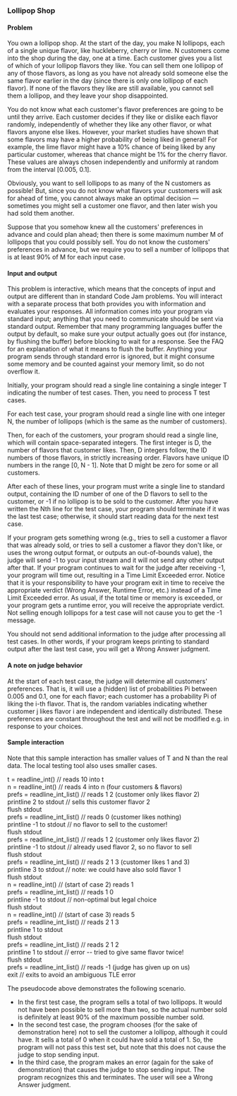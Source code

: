 ### Lollipop Shop
#### Problem
You own a lollipop shop. At the start of the day, you make N lollipops, each of a single unique flavor, like huckleberry, cherry or lime. N customers come into the shop during the day, one at a time. Each customer gives you a list of which of your lollipop flavors they like. You can sell them one lollipop of any of those flavors, as long as you have not already sold someone else the same flavor earlier in the day (since there is only one lollipop of each flavor). If none of the flavors they like are still available, you cannot sell them a lollipop, and they leave your shop disappointed.

You do not know what each customer's flavor preferences are going to be until they arrive. Each customer decides if they like or dislike each flavor randomly, independently of whether they like any other flavor, or what flavors anyone else likes. However, your market studies have shown that some flavors may have a higher probability of being liked in general! For example, the lime flavor might have a 10% chance of being liked by any particular customer, whereas that chance might be 1% for the cherry flavor. These values are always chosen independently and uniformly at random from the interval [0.005, 0.1].

Obviously, you want to sell lollipops to as many of the N customers as possible! But, since you do not know what flavors your customers will ask for ahead of time, you cannot always make an optimal decision — sometimes you might sell a customer one flavor, and then later wish you had sold them another.

Suppose that you somehow knew all the customers' preferences in advance and could plan ahead; then there is some maximum number M of lollipops that you could possibly sell. You do not know the customers' preferences in advance, but we require you to sell a number of lollipops that is at least 90% of M for each input case.

#### Input and output
This problem is interactive, which means that the concepts of input and output are different than in standard Code Jam problems. You will interact with a separate process that both provides you with information and evaluates your responses. All information comes into your program via standard input; anything that you need to communicate should be sent via standard output. Remember that many programming languages buffer the output by default, so make sure your output actually goes out (for instance, by flushing the buffer) before blocking to wait for a response. See the FAQ for an explanation of what it means to flush the buffer. Anything your program sends through standard error is ignored, but it might consume some memory and be counted against your memory limit, so do not overflow it.

Initially, your program should read a single line containing a single integer T indicating the number of test cases. Then, you need to process T test cases.

For each test case, your program should read a single line with one integer N, the number of lollipops (which is the same as the number of customers).

Then, for each of the customers, your program should read a single line, which will contain space-separated integers. The first integer is D, the number of flavors that customer likes. Then, D integers follow, the ID numbers of those flavors, in strictly increasing order. Flavors have unique ID numbers in the range [0, N - 1]. Note that D might be zero for some or all customers.

After each of these lines, your program must write a single line to standard output, containing the ID number of one of the D flavors to sell to the customer, or -1 if no lollipop is to be sold to the customer. After you have written the Nth line for the test case, your program should terminate if it was the last test case; otherwise, it should start reading data for the next test case.

If your program gets something wrong (e.g., tries to sell a customer a flavor that was already sold, or tries to sell a customer a flavor they don't like, or uses the wrong output format, or outputs an out-of-bounds value), the judge will send -1 to your input stream and it will not send any other output after that. If your program continues to wait for the judge after receiving -1, your program will time out, resulting in a Time Limit Exceeded error. Notice that it is your responsibility to have your program exit in time to receive the appropriate verdict (Wrong Answer, Runtime Error, etc.) instead of a Time Limit Exceeded error. As usual, if the total time or memory is exceeded, or your program gets a runtime error, you will receive the appropriate verdict. Not selling enough lollipops for a test case will not cause you to get the -1 message.

You should not send additional information to the judge after processing all test cases. In other words, if your program keeps printing to standard output after the last test case, you will get a Wrong Answer judgment.

#### A note on judge behavior
At the start of each test case, the judge will determine all customers' preferences. That is, it will use a (hidden) list of probabilities Pi between 0.005 and 0.1, one for each flavor; each customer has a probability Pi of liking the i-th flavor. That is, the random variables indicating whether customer j likes flavor i are independent and identically distributed. These preferences are constant throughout the test and will not be modified e.g. in response to your choices.


#### Sample interaction  
  Note that this sample interaction has smaller values of T and N than the real data. The local testing tool also uses smaller cases.

  t = readline_int()           // reads 10 into t  
  n = readline_int()           // reads 4 into n (four customers & flavors)  
  prefs = readline_int_list()  // reads 1 2 (customer only likes flavor 2)  
  printline 2 to stdout        // sells this customer flavor 2  
  flush stdout  
  prefs = readline_int_list()  // reads 0 (customer likes nothing)  
  printline -1 to stdout       // no flavor to sell to the customer!  
  flush stdout  
  prefs = readline_int_list()  // reads 1 2 (customer only likes flavor 2)  
  printline -1 to stdout       // already used flavor 2, so no flavor to sell  
  flush stdout  
  prefs = readline_int_list()  // reads 2 1 3 (customer likes 1 and 3)  
  printline 3 to stdout        // note: we could have also sold flavor 1  
  flush stdout  
  n = readline_int()           // (start of case 2)  reads 1  
  prefs = readline_int_list()  // reads 1 0  
  printline -1 to stdout       // non-optimal but legal choice  
  flush stdout  
  n = readline_int()           // (start of case 3) reads 5  
  prefs = readline_int_list()  // reads 2 1 3  
  printline 1 to stdout  
  flush stdout  
  prefs = readline_int_list()  // reads 2 1 2  
  printline 1 to stdout        // error -- tried to give same flavor twice!  
  flush stdout  
  prefs = readline_int_list()  // reads -1 (judge has given up on us)  
  exit                         // exits to avoid an ambiguous TLE error  

The pseudocode above demonstrates the following scenario.
* In the first test case, the program sells a total of two lollipops. It would not have been possible to sell more than two, so the actual number sold is definitely at least 90% of the maximum possible number sold.
* In the second test case, the program chooses (for the sake of demonstration here) not to sell the customer a lollipop, although it could have. It sells a total of 0 when it could have sold a total of 1. So, the program will not pass this test set, but note that this does not cause the judge to stop sending input.
* In the third case, the program makes an error (again for the sake of demonstration) that causes the judge to stop sending input. The program recognizes this and terminates. The user will see a Wrong Answer judgment.
